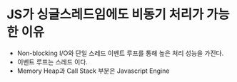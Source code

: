 # JS가 싱글스레드임에도 비동기 처리가 가능한 이유

- Non-blocking I/O와 단일 스레드 이벤트 루프를 통해 높은 처리 성능을 가진다.
- 이벤트 루프는 스레드 이다.
- Memory Heap과 Call Stack 부분은 Javascript Engine
